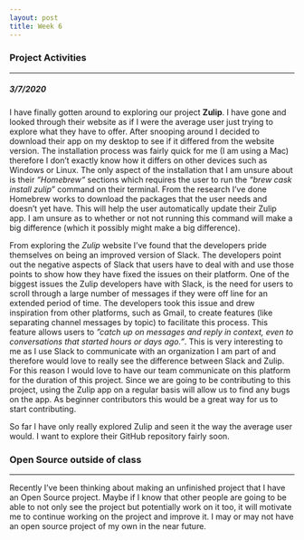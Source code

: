 ```yaml
---
layout: post
title: Week 6
---
```


### Project Activities 
---
##### 3/7/2020
I have finally gotten around to exploring our project **Zulip**. I have gone and looked through their website as if I were the 
average user just trying to explore what they have to offer. After snooping around I decided to download their app on my 
desktop to see if it differed from the website version. The installation process was fairly quick for me (I am using a Mac) 
therefore I don’t exactly know how it differs on other devices such as Windows or Linux. The only aspect of the installation 
that I am unsure about is their _“Homebrew“_ sections which requires the user to run the _“brew cask install zulip”_ command on 
their terminal. From the research I’ve done Homebrew works to download the packages that the user needs and doesn’t yet have. 
This will help the user automatically update their Zulip app. I am unsure as to whether or not not running this command will 
make a big difference (which it possibly might make a big difference).  

From exploring the _Zulip_ website I’ve found that the developers pride themselves on being an improved version of Slack. The 
developers point out the negative aspects of Slack that users have to deal with and use those points to show how they have 
fixed the issues on their platform. One of the biggest issues the Zulip developers have with Slack, is the need for users to 
scroll through a large number of messages if they were off line for an extended period of time. The developers took this issue 
and drew inspiration from other platforms, such as Gmail, to create features (like separating channel messages by topic) to 
facilitate this process. This feature allows users to _”catch up on messages and reply in context, even to conversations that 
started hours or days ago.”_. This is very interesting to me as I use Slack to communicate with an organization I am part of 
and therefore would love to really see the difference between Slack and Zulip. For this reason I would love to have our team 
communicate on this platform for the duration of this project. Since we are going to be contributing to this project, using 
the Zulip app on a regular basis will allow us to find any bugs on the app. As beginner contributors this would be a great way 
for us to start contributing. 

So far I have only really explored Zulip and seen it the way the average user would. I want to explore their GitHub repository 
fairly soon. 

### Open Source outside of class 
---
Recently I’ve been thinking about making an unfinished project that I have an Open Source project. Maybe if I know that other 
people are going to be able to not only see the project but potentially work on it too, it will motivate me to continue 
working on the project and improve it. I may or may not have an open source project of my own in the near future. 

